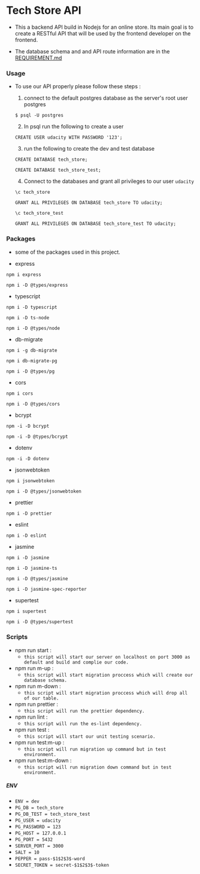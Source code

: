 # Tech Store API

- This a backend API build in Nodejs for an online store. Its main goal is to create a RESTful API that will be used by the frontend developer on the frontend.

- The database schema and and API route information are in the [REQUIREMENT.md](https://github.com/AhmadYousif89/Tech_Store/blob/main/REQUIREMENTS.md)

### Usage

- To use our API properly please follow these steps :

  1. connect to the default postgres database as the server's root user postgres

  ```
  $ psql -U postgres
  ```

  2. In psql run the following to create a user

  ```
  CREATE USER udacity WITH PASSWORD '123';
  ```

  3. run the following to create the dev and test database

  ```
  CREATE DATABASE tech_store;
  ```

  ```
  CREATE DATABASE tech_store_test;
  ```

  4. Connect to the databases and grant all privileges to our user `udacity`

  ```
  \c tech_store
  ```

  ```
  GRANT ALL PRIVILEGES ON DATABASE tech_store TO udacity;
  ```

  ```
  \c tech_store_test
  ```

  ```
  GRANT ALL PRIVILEGES ON DATABASE tech_store_test TO udacity;
  ```

### Packages

- some of the packages used in this project.

- express

```bash
npm i express
```

```
npm i -D @types/express
```

- typescript

```
npm i -D typescript
```

```
npm i -D ts-node
```

```
npm i -D @types/node
```

- db-migrate

```
npm i -g db-migrate
```

```
npm i db-migrate-pg
```

```
npm i -D @types/pg
```

- cors

```
npm i cors
```

```
npm i -D @types/cors
```

- bcrypt

```
npm -i -D bcrypt
```

```
npm -i -D @types/bcrypt
```

- dotenv

```
npm -i -D dotenv
```

- jsonwebtoken

```
npm i jsonwebtoken
```

```
npm i -D @types/jsonwebtoken
```

- prettier

```
npm i -D prettier
```

- eslint

```
npm i -D eslint
```

- jasmine

```
npm i -D jasmine
```

```
npm i -D jasmine-ts
```

```
npm i -D @types/jasmine
```

```
npm i -D jasmine-spec-reporter
```

- supertest

```
npm i supertest
```

```
npm i -D @types/supertest
```

### Scripts

- npm run start :
  - `this script will start our server on localhost on port 3000 as default and build and complie our code.`
- npm run m-up :
  - `this script will start migration proccess which will create our database schema.`
- npm run m-down :
  - `this script will start migration proccess which will drop all of our table.`
- npm run prettier :
  - `this script will run the prettier dependency.`
- npm run lint :
  - `this script will run the es-lint dependency.`
- npm run test :
  - `this script will start our unit testing scenario.`
- npm run test:m-up :
  - `this script will run migration up command but in test environment.`
- npm run test:m-down :
  - `this script will run migration down command but in test environment.`

##### ENV

- `ENV = dev`
- `PG_DB = tech_store`
- `PG_DB_TEST = tech_store_test`
- `PG_USER = udacity`
- `PG_PASSWORD = 123`
- `PG_HOST = 127.0.0.1`
- `PG_PORT = 5432`
- `SERVER_PORT = 3000`
- `SALT = 10`
- `PEPPER = pass-$1$2$3$-word`
- `SECRET_TOKEN = secret-$1$2$3$-token`
